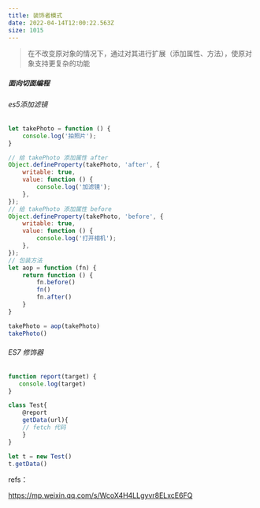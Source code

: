 ```yaml
---
title: 装饰者模式
date: 2022-04-14T12:00:22.563Z
size: 1015
---
```

> 在不改变原对象的情况下，通过对其进行扩展（添加属性、方法），使原对象支持更复杂的功能
>

##### 面向切面编程

###### es5添加滤镜

```js
let takePhoto = function () {
    console.log('拍照片');
}

// 给 takePhoto 添加属性 after
Object.defineProperty(takePhoto, 'after', {
    writable: true,
    value: function () {
        console.log('加滤镜');
    },
});
// 给 takePhoto 添加属性 before
Object.defineProperty(takePhoto, 'before', {
    writable: true,
    value: function () {
        console.log('打开相机');
    },
});
// 包装方法
let aop = function (fn) {
    return function () {
        fn.before()
        fn()
        fn.after()
    }
}

takePhoto = aop(takePhoto)
takePhoto()
```

###### ES7 修饰器

```js
function report(target) {
   console.log(target)
}

class Test{
    @report
    getData(url){
    // fetch 代码
    }
}

let t = new Test()
t.getData()
```



refs：

https://mp.weixin.qq.com/s/WcoX4H4LLgyvr8ELxcE6FQ
